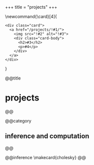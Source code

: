 +++
title = "projects"
+++

<!-- \card{url}{preview image}{title}{description} -->
\newcommand{\card}[4]{
  ~~~
  <div class="card">
    <a href="/projects/!#1/">
      <img src="!#2" alt="!#3">
      <div class="card-body">
        <h2>#3</h2>
        <p>#4</p>
      </div>
    </a>
  </div>
  ~~~
}

@@title
# projects
@@

@@category
## inference and computation
@@

@@inference
\makecard{cholesky}
@@

